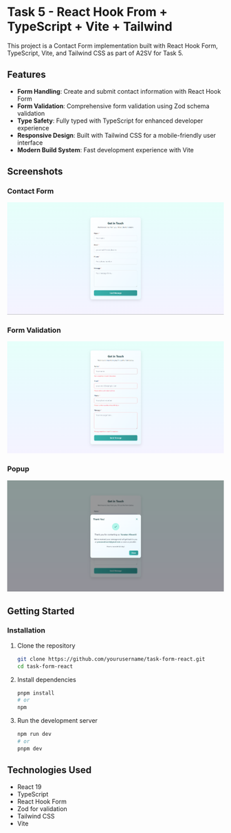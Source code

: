 # Task 5 - React Hook From + TypeScript + Vite + Tailwind

This project is a Contact Form implementation built with React Hook Form, TypeScript, Vite, and Tailwind CSS as part of A2SV for Task 5.

## Features

- **Form Handling**: Create and submit contact information with React Hook Form
- **Form Validation**: Comprehensive form validation using Zod schema validation
- **Type Safety**: Fully typed with TypeScript for enhanced developer experience
- **Responsive Design**: Built with Tailwind CSS for a mobile-friendly user interface
- **Modern Build System**: Fast development experience with Vite

## Screenshots

### Contact Form
![Contact Form](./src/assets/initial_look.png)

### Form Validation
![Form Validation](./src/assets/form_validation.png)

### Popup
![From popup](./src/assets/pop_up.png)

## Getting Started


### Installation

1. Clone the repository
   ```bash
   git clone https://github.com/yourusername/task-form-react.git
   cd task-form-react
   ```

2. Install dependencies
   ```bash
   pnpm install
   # or
   npm
   ```

3. Run the development server
   ```bash
   npm run dev
   # or
   pnpm dev
   ```


## Technologies Used

- React 19
- TypeScript
- React Hook Form
- Zod for validation
- Tailwind CSS
- Vite
